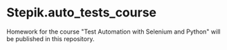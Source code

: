 # Stepik.auto_tests_course
Homework for the course "Test Automation with Selenium and Python" will be published in this repository.

